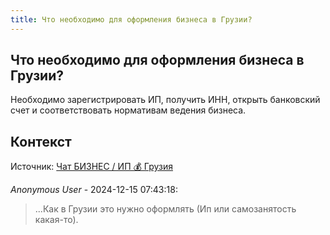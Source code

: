 ```yaml
---
title: Что необходимо для оформления бизнеса в Грузии?
---
```


## Что необходимо для оформления бизнеса в Грузии?

Необходимо зарегистрировать ИП, получить ИНН, открыть банковский счет и соответствовать нормативам ведения бизнеса.

## Контекст

Источник: [Чат БИЗНЕС / ИП 💰 Грузия](https://t.me/ip_ge)

_Anonymous User_ - 2024-12-15 07:43:18:

> ...Как в Грузии это нужно оформлять (Ип или самозанятость какая-то).
